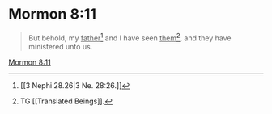 # Mormon 8:11

> But behold, my <u>father</u>[^a] and I have seen <u>them</u>[^b], and they have ministered unto us.

[Mormon 8:11](https://www.churchofjesuschrist.org/study/scriptures/bofm/morm/8?lang=eng&id=p11#p11)


[^a]: [[3 Nephi 28.26|3 Ne. 28:26.]]
[^b]: TG [[Translated Beings]].
